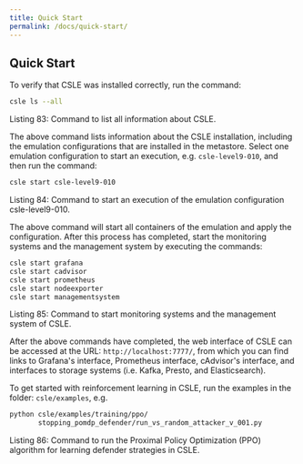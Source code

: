```yaml
---
title: Quick Start
permalink: /docs/quick-start/
---
```


## Quick Start

To verify that CSLE was installed correctly, run the command:

```bash
csle ls --all
```

<p class="captionFig">
Listing 83: Command to list all information about CSLE.
</p>

The above command lists information about the CSLE installation,
including the emulation configurations that are installed in the metastore.
Select one emulation configuration to start an execution, e.g. `csle-level9-010`,
and then run the command:

```bash
csle start csle-level9-010
```

<p class="captionFig">
Listing 84: Command to start an execution of the emulation configuration csle-level9-010.
</p>

The above command will start all containers of the emulation and apply the configuration.
After this process has completed, start the monitoring systems and the management
system by executing the commands:

```bash
csle start grafana
csle start cadvisor
csle start prometheus
csle start nodeexporter
csle start managementsystem
```

<p class="captionFig">
Listing 85: Command to start monitoring systems and the management system of CSLE.
</p>

After the above commands have completed, the web interface of CSLE can be accessed
at the URL: `http://localhost:7777/`, from which you can find links to Grafana's interface,
Prometheus interface, cAdvisor's interface, and interfaces to storage systems
(i.e. Kafka, Presto, and Elasticsearch).

To get started with reinforcement learning in CSLE, run the examples in the folder:
`csle/examples`, e.g.

```bash
python csle/examples/training/ppo/
       stopping_pomdp_defender/run_vs_random_attacker_v_001.py
```

<p class="captionFig">
Listing 86: Command to run the Proximal Policy Optimization (PPO) algorithm for learning defender strategies in CSLE.
</p>